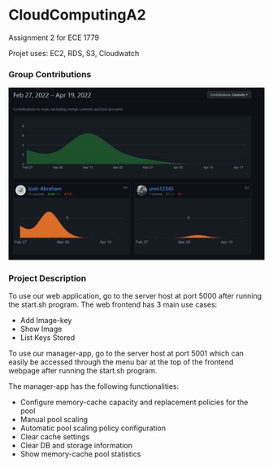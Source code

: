 # CloudComputingA2

Assignment 2 for ECE 1779

Projet uses: EC2, RDS, S3, Cloudwatch

### Group Contributions
![group_contributions](https://github.com/Josh-Abraham/CloudComputingA2/blob/main/Documents/contrib.JPG?raw=true)

### Project Description
To use our web application, go to the server host at port 5000 after running the start.sh program.
The web frontend has 3 main use cases:
  *	Add Image-key
  *	Show Image
  *	List Keys Stored

To use our manager-app, go to the server host at port 5001 which can easily be accessed through the menu bar at the top of the frontend webpage after running the start.sh program.

The manager-app has the following functionalities:
  * Configure memory-cache capacity and replacement policies for the pool
  * Manual pool scaling
  * Automatic pool scaling policy configuration
  * Clear cache settings
  * Clear DB and storage information
  * Show memory-cache pool statistics



